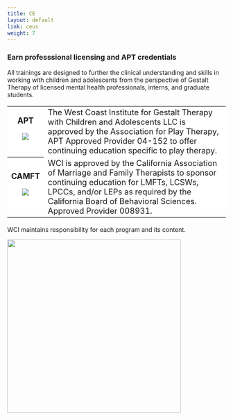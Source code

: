 ```yaml
---
title: CE
layout: default
link: ceus
weight: 7
---
```

<div class="row section-hero">
  <div class="col col-sm-10 col-sm-offset-1">
    <h3 class="header-title">Earn professsional licensing and APT credentials</h3>
    <p>All trainings are designed to further the clinical understanding and skills in working with children and adolescents from the perspective of Gestalt Therapy of licensed mental health professionals, interns, and graduate students.</p>
  </div>
</div>
<div class="row">
  <div class="col col-sm-8 col-sm-offset-2">
    <table class="table table-bordered" style="font-size:1.3em;background-color:#fff;">
      <tr>
        <th class="text-center">
            APT
            <p><img src="/assets/img/apt.jpg" class="img-responsive" /></p>
        </th>
        <td>The West Coast Institute for Gestalt Therapy with Children and Adolescents LLC is approved by the Association for Play Therapy, APT Approved Provider 04-152 to offer continuing education specific to play therapy.</td>
      </tr>
      <tr>
        <th class="text-center">
            CAMFT
            <p><img src="/assets/img/cepa_approved.png" class="img-responsive" /></p>
        </th>
        <td>WCI is approved by the California Association of Marriage and Family Therapists to sponsor continuing education for LMFTs, LCSWs, LPCCs, and/or LEPs as required by the California Board of Behavioral Sciences. Approved Provider 008931.</td>
      </tr>
    </table>
  </div>
</div>
<div class="row">
  <div class="col col-sm-6 col-sm-offset-3 text-center">
    <p>WCI maintains responsibility for each program and its content.</p>
    <img class="watermark" style="position:relative;width:400px;" src="/assets/img/sunlogo.png" />
  </div>
</div>
